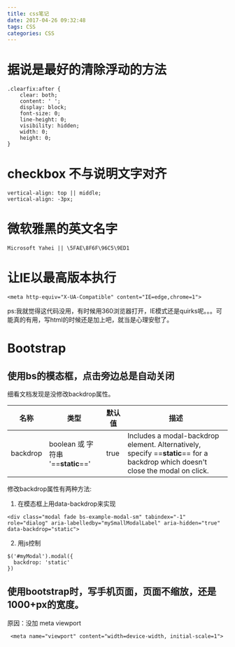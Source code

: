 ```yaml
---
title: css笔记
date: 2017-04-26 09:32:48
tags: CSS
categories: CSS
---
```

# 据说是最好的清除浮动的方法


```
.clearfix:after {
    clear: both;
    content: ' ';
    display: block;
    font-size: 0;
    line-height: 0;
    visibility: hidden;
    width: 0;
    height: 0;
}
```

# checkbox 不与说明文字对齐


```
vertical-align: top || middle;
vertical-align: -3px;
```

# 微软雅黑的英文名字

```
Microsoft Yahei || \5FAE\8F6F\96C5\9ED1
```

# 让IE以最高版本执行

```
<meta http-equiv="X-UA-Compatible" content="IE=edge,chrome=1">
```
ps:我就觉得这代码没用，有时候用360浏览器打开，IE模式还是quirks呢。。。可能真的有用，写html的时候还是加上吧，就当是心理安慰了。

# Bootstrap

## 使用bs的模态框，点击旁边总是自动关闭

细看文档发现是没修改backdrop属性。

名称 | 类型 | 默认值 | 描述
---|---|---|---
backdrop|boolean 或 字符串 '==**static**==' |true|Includes a modal-backdrop element. Alternatively, specify ==**static**== for a backdrop which doesn't close the modal on click.

修改backdrop属性有两种方法:
1. 在模态框上用data-backdrop来实现

```
<div class="modal fade bs-example-modal-sm" tabindex="-1" role="dialog" aria-labelledby="mySmallModalLabel" aria-hidden="true"  data-backdrop="static">
```
2. 用js控制

```
$('#myModal').modal({
  backdrop: 'static'
})
```

## 使用bootstrap时，写手机页面，页面不缩放，还是1000+px的宽度。
原因：没加 meta viewport

```
 <meta name="viewport" content="width=device-width, initial-scale=1">
```



